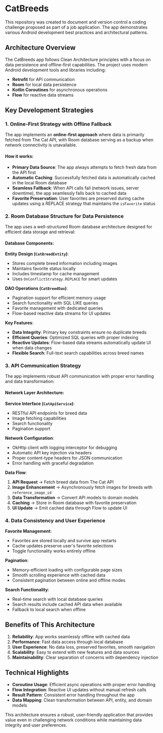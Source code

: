 # CatBreeds

This repository was created to document and version control a coding challenge proposed as part of a job application. The app demonstrates various Android development best practices and architectural patterns.

## Architecture Overview

The CatBreeds app follows Clean Architecture principles with a focus on data persistence and offline-first capabilities. The project uses modern Android development tools and libraries including:

- **Retrofit** for API communication
- **Room** for local data persistence
- **Kotlin Coroutines** for asynchronous operations
- **Flow** for reactive data streams

## Key Development Strategies

### 1. Online-First Strategy with Offline Fallback

The app implements an **online-first approach** where data is primarily fetched from The Cat API, with Room database serving as a backup when network connectivity is unavailable.

#### How it works:
- **Primary Data Source**: The app always attempts to fetch fresh data from the API first
- **Automatic Caching**: Successfully fetched data is automatically cached in the local Room database
- **Seamless Fallback**: When API calls fail (network issues, server downtime), the app seamlessly falls back to cached data
- **Favorite Preservation**: User favorites are preserved during cache updates using a REPLACE strategy that maintains the `isFavorite` status


### 2. Room Database Structure for Data Persistence

The app uses a well-structured Room database architecture designed for efficient data storage and retrieval:

#### Database Components:

**Entity Design (`CatBreedEntity`)**:
- Stores complete breed information including images
- Maintains favorite status locally
- Includes timestamp for cache management
- Uses `OnConflictStrategy.REPLACE` for smart updates

**DAO Operations (`CatBreedDao`)**:
- Pagination support for efficient memory usage
- Search functionality with SQL LIKE queries
- Favorite management with dedicated queries
- Flow-based reactive data streams for UI updates

**Key Features**:
- **Data Integrity**: Primary key constraints ensure no duplicate breeds
- **Efficient Queries**: Optimized SQL queries with proper indexing
- **Reactive Updates**: Flow-based data streams automatically update UI when data changes
- **Flexible Search**: Full-text search capabilities across breed names

### 3. API Communication Strategy

The app implements robust API communication with proper error handling and data transformation:

#### Network Layer Architecture:

**Service Interface (`CatApiService`)**:
- RESTful API endpoints for breed data
- Image fetching capabilities
- Search functionality
- Pagination support

**Network Configuration**:
- OkHttp client with logging interceptor for debugging
- Automatic API key injection via headers
- Proper content-type headers for JSON communication
- Error handling with graceful degradation

**Data Flow**:
1. **API Request** → Fetch breed data from The Cat API
2. **Image Enhancement** → Asynchronously fetch images for breeds with `reference_image_id`
3. **Data Transformation** → Convert API models to domain models
4. **Caching** → Store in Room database with favorite preservation
5. **UI Update** → Emit cached data through Flow to update UI

### 4. Data Consistency and User Experience

**Favorite Management**:
- Favorites are stored locally and survive app restarts
- Cache updates preserve user's favorite selections
- Toggle functionality works entirely offline

**Pagination**:
- Memory-efficient loading with configurable page sizes
- Smooth scrolling experience with cached data
- Consistent pagination between online and offline modes

**Search Functionality**:
- Real-time search with local database queries
- Search results include cached API data when available
- Fallback to local search when offline

## Benefits of This Architecture

1. **Reliability**: App works seamlessly offline with cached data
2. **Performance**: Fast data access through local database
3. **User Experience**: No data loss, preserved favorites, smooth navigation
4. **Scalability**: Easy to extend with new features and data sources
5. **Maintainability**: Clear separation of concerns with dependency injection

## Technical Highlights

- **Coroutine Usage**: Efficient async operations with proper error handling
- **Flow Integration**: Reactive UI updates without manual refresh calls
- **Result Pattern**: Consistent error handling throughout the app
- **Data Mapping**: Clean transformation between API, entity, and domain models

This architecture ensures a robust, user-friendly application that provides value even in challenging network conditions while maintaining data integrity and user preferences.
